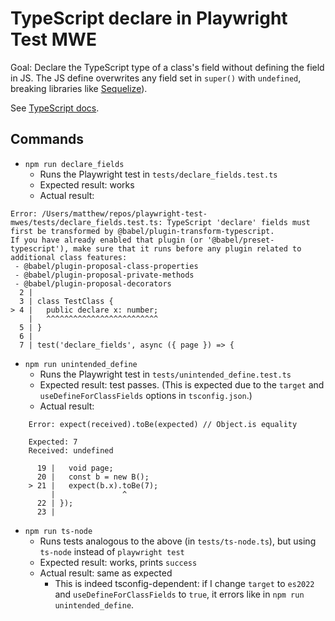 # TypeScript declare in Playwright Test MWE

Goal: Declare the TypeScript type of a class's field without defining the field in JS. The JS define overwrites any field set in `super()` with `undefined`, breaking libraries like [Sequelize](https://sequelize.org/docs/v6/core-concepts/model-basics/#caveat-with-public-class-fields)).

See [TypeScript docs](https://www.typescriptlang.org/docs/handbook/2/classes.html#type-only-field-declarations).

## Commands

- `npm run declare_fields`
  - Runs the Playwright test in `tests/declare_fields.test.ts`
  - Expected result: works
  - Actual result:

```
Error: /Users/matthew/repos/playwright-test-mwes/tests/declare_fields.test.ts: TypeScript 'declare' fields must first be transformed by @babel/plugin-transform-typescript.
If you have already enabled that plugin (or '@babel/preset-typescript'), make sure that it runs before any plugin related to additional class features:
 - @babel/plugin-proposal-class-properties
 - @babel/plugin-proposal-private-methods
 - @babel/plugin-proposal-decorators
  2 |
  3 | class TestClass {
> 4 |   public declare x: number;
    |   ^^^^^^^^^^^^^^^^^^^^^^^^^
  5 | }
  6 |
  7 | test('declare_fields', async ({ page }) => {
```

- `npm run unintended_define`
  - Runs the Playwright test in `tests/unintended_define.test.ts`
  - Expected result: test passes. (This is expected due to the `target` and `useDefineForClassFields` options in `tsconfig.json`.)
  - Actual result:

```
    Error: expect(received).toBe(expected) // Object.is equality

    Expected: 7
    Received: undefined

      19 |   void page;
      20 |   const b = new B();
    > 21 |   expect(b.x).toBe(7);
         |               ^
      22 | });
      23 |
```

- `npm run ts-node`
  - Runs tests analogous to the above (in `tests/ts-node.ts`), but using `ts-node` instead of `playwright test`
  - Expected result: works, prints `success`
  - Actual result: same as expected
    - This is indeed tsconfig-dependent: if I change `target` to `es2022` and `useDefineForClassFields` to `true`, it errors like in `npm run unintended_define`.
